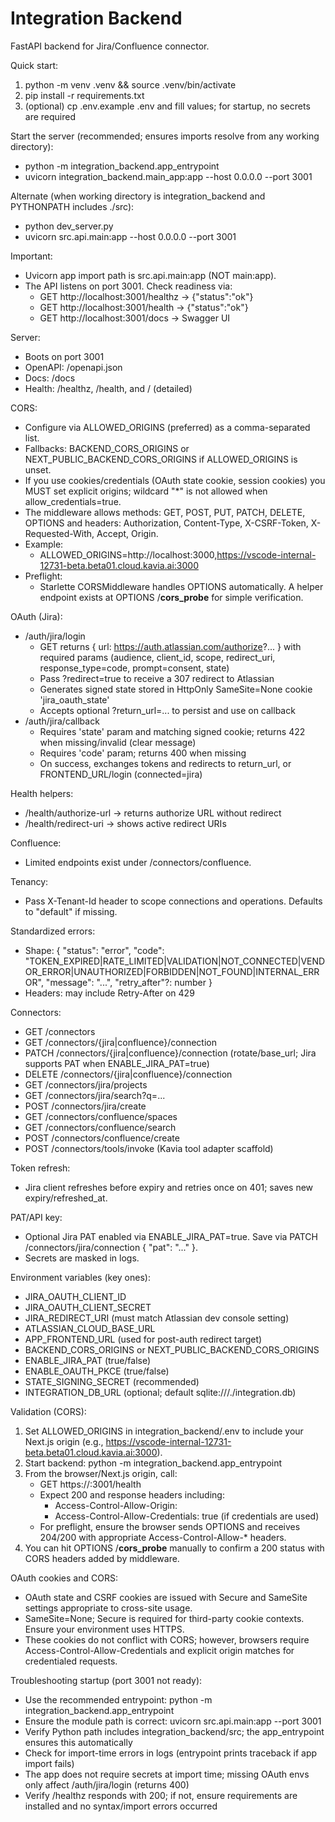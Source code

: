 # Integration Backend

FastAPI backend for Jira/Confluence connector.

Quick start:
1) python -m venv .venv && source .venv/bin/activate
2) pip install -r requirements.txt
3) (optional) cp .env.example .env and fill values; for startup, no secrets are required

Start the server (recommended; ensures imports resolve from any working directory):
- python -m integration_backend.app_entrypoint
- uvicorn integration_backend.main_app:app --host 0.0.0.0 --port 3001

Alternate (when working directory is integration_backend and PYTHONPATH includes ./src):
- python dev_server.py
- uvicorn src.api.main:app --host 0.0.0.0 --port 3001

Important:
- Uvicorn app import path is src.api.main:app (NOT main:app).
- The API listens on port 3001. Check readiness via:
  - GET http://localhost:3001/healthz -> {"status":"ok"}
  - GET http://localhost:3001/health -> {"status":"ok"}
  - GET http://localhost:3001/docs -> Swagger UI

Server:
- Boots on port 3001
- OpenAPI: /openapi.json
- Docs: /docs
- Health: /healthz, /health, and / (detailed)

CORS:
- Configure via ALLOWED_ORIGINS (preferred) as a comma-separated list.
- Fallbacks: BACKEND_CORS_ORIGINS or NEXT_PUBLIC_BACKEND_CORS_ORIGINS if ALLOWED_ORIGINS is unset.
- If you use cookies/credentials (OAuth state cookie, session cookies) you MUST set explicit origins; wildcard "*" is not allowed when allow_credentials=true.
- The middleware allows methods: GET, POST, PUT, PATCH, DELETE, OPTIONS and headers: Authorization, Content-Type, X-CSRF-Token, X-Requested-With, Accept, Origin.
- Example:
  - ALLOWED_ORIGINS=http://localhost:3000,https://vscode-internal-12731-beta.beta01.cloud.kavia.ai:3000
- Preflight:
  - Starlette CORSMiddleware handles OPTIONS automatically. A helper endpoint exists at OPTIONS /__cors_probe__ for simple verification.

OAuth (Jira):
- /auth/jira/login
  - GET returns { url: https://auth.atlassian.com/authorize?... } with required params (audience, client_id, scope, redirect_uri, response_type=code, prompt=consent, state)
  - Pass ?redirect=true to receive a 307 redirect to Atlassian
  - Generates signed state stored in HttpOnly SameSite=None cookie 'jira_oauth_state'
  - Accepts optional ?return_url=... to persist and use on callback
- /auth/jira/callback
  - Requires 'state' param and matching signed cookie; returns 422 when missing/invalid (clear message)
  - Requires 'code' param; returns 400 when missing
  - On success, exchanges tokens and redirects to return_url, or FRONTEND_URL/login (connected=jira)

Health helpers:
- /health/authorize-url -> returns authorize URL without redirect
- /health/redirect-uri -> shows active redirect URIs

Confluence:
- Limited endpoints exist under /connectors/confluence.

Tenancy:
- Pass X-Tenant-Id header to scope connections and operations. Defaults to "default" if missing.

Standardized errors:
- Shape: { "status": "error", "code": "TOKEN_EXPIRED|RATE_LIMITED|VALIDATION|NOT_CONNECTED|VENDOR_ERROR|UNAUTHORIZED|FORBIDDEN|NOT_FOUND|INTERNAL_ERROR", "message": "...", "retry_after"?: number }
- Headers: may include Retry-After on 429

Connectors:
- GET  /connectors
- GET  /connectors/{jira|confluence}/connection
- PATCH /connectors/{jira|confluence}/connection  (rotate/base_url; Jira supports PAT when ENABLE_JIRA_PAT=true)
- DELETE /connectors/{jira|confluence}/connection
- GET  /connectors/jira/projects
- GET  /connectors/jira/search?q=...
- POST /connectors/jira/create
- GET  /connectors/confluence/spaces
- GET  /connectors/confluence/search
- POST /connectors/confluence/create
- POST /connectors/tools/invoke   (Kavia tool adapter scaffold)

Token refresh:
- Jira client refreshes before expiry and retries once on 401; saves new expiry/refreshed_at.

PAT/API key:
- Optional Jira PAT enabled via ENABLE_JIRA_PAT=true. Save via PATCH /connectors/jira/connection { "pat": "..." }.
- Secrets are masked in logs.

Environment variables (key ones):
- JIRA_OAUTH_CLIENT_ID
- JIRA_OAUTH_CLIENT_SECRET
- JIRA_REDIRECT_URI (must match Atlassian dev console setting)
- ATLASSIAN_CLOUD_BASE_URL
- APP_FRONTEND_URL (used for post-auth redirect target)
- BACKEND_CORS_ORIGINS or NEXT_PUBLIC_BACKEND_CORS_ORIGINS
- ENABLE_JIRA_PAT (true/false)
- ENABLE_OAUTH_PKCE (true/false)
- STATE_SIGNING_SECRET (recommended)
- INTEGRATION_DB_URL (optional; default sqlite:///./integration.db)

Validation (CORS):
1) Set ALLOWED_ORIGINS in integration_backend/.env to include your Next.js origin (e.g., https://vscode-internal-12731-beta.beta01.cloud.kavia.ai:3000).
2) Start backend: python -m integration_backend.app_entrypoint
3) From the browser/Next.js origin, call:
   - GET https://<backend-host>:3001/health
   - Expect 200 and response headers including:
     - Access-Control-Allow-Origin: <your-frontend-origin>
     - Access-Control-Allow-Credentials: true (if credentials are used)
   - For preflight, ensure the browser sends OPTIONS and receives 204/200 with appropriate Access-Control-Allow-* headers.
4) You can hit OPTIONS /__cors_probe__ manually to confirm a 200 status with CORS headers added by middleware.

OAuth cookies and CORS:
- OAuth state and CSRF cookies are issued with Secure and SameSite settings appropriate to cross-site usage.
- SameSite=None; Secure is required for third-party cookie contexts. Ensure your environment uses HTTPS.
- These cookies do not conflict with CORS; however, browsers require Access-Control-Allow-Credentials and explicit origin matches for credentialed requests.

Troubleshooting startup (port 3001 not ready):
- Use the recommended entrypoint: python -m integration_backend.app_entrypoint
- Ensure the module path is correct: uvicorn src.api.main:app --port 3001
- Verify Python path includes integration_backend/src; the app_entrypoint ensures this automatically
- Check for import-time errors in logs (entrypoint prints traceback if app import fails)
- The app does not require secrets at import time; missing OAuth envs only affect /auth/jira/login (returns 400)
- Verify /healthz responds with 200; if not, ensure requirements are installed and no syntax/import errors occurred
